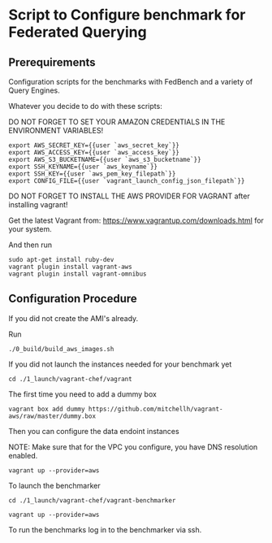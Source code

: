 Script to Configure benchmark for Federated Querying
================================================

Prerequirements
----------------------
Configuration scripts for the benchmarks with FedBench and a variety of Query Engines.

Whatever you decide to do with these scripts:

DO NOT FORGET TO SET YOUR AMAZON CREDENTIALS IN THE ENVIRONMENT VARIABLES!

    export AWS_SECRET_KEY={{user `aws_secret_key`}}
    export AWS_ACCESS_KEY={{user `aws_access_key`}}
    export AWS_S3_BUCKETNAME={{user `aws_s3_bucketname`}}
    export SSH_KEYNAME={{user `aws_keyname`}}
    export SSH_KEY={{user `aws_pem_key_filepath`}}
    export CONFIG_FILE={{user `vagrant_launch_config_json_filepath`}}

DO NOT FORGET TO INSTALL THE AWS PROVIDER FOR VAGRANT after installing vagrant!

Get the latest Vagrant from: https://www.vagrantup.com/downloads.html for your system.

And then run

	sudo apt-get install ruby-dev
	vagrant plugin install vagrant-aws
	vagrant plugin install vagrant-omnibus

Configuration Procedure
---------------------------------

If you did not create the AMI's already.

Run

	./0_build/build_aws_images.sh

If you did not launch the instances needed for your benchmark yet

	cd ./1_launch/vagrant-chef/vagrant

The first time you need to add a dummy box

	vagrant box add dummy https://github.com/mitchellh/vagrant-aws/raw/master/dummy.box

Then you can configure the data endoint instances

NOTE: Make sure that for the VPC you configure, you have DNS resolution enabled.

	vagrant up --provider=aws

To launch the benchmarker

	cd ./1_launch/vagrant-chef/vagrant-benchmarker

	vagrant up --provider=aws

To run the benchmarks log in to the benchmarker via ssh.